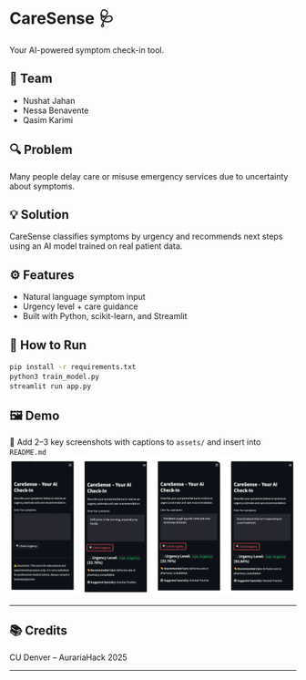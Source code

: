 # CareSense 🩺

Your AI-powered symptom check-in tool.

## 👥 Team
- Nushat Jahan
- Nessa Benavente
- Qasim Karimi


## 🔍 Problem
Many people delay care or misuse emergency services due to uncertainty about symptoms.

## 💡 Solution
CareSense classifies symptoms by urgency and recommends next steps using an AI model trained on real patient data.

## ⚙️ Features
- Natural language symptom input
- Urgency level + care guidance
- Built with Python, scikit-learn, and Streamlit

## 🧪 How to Run
```bash
pip install -r requirements.txt
python3 train_model.py
streamlit run app.py
```

## 🖼️ Demo
📸 Add 2–3 key screenshots with captions to `assets/` and insert into `README.md`
![Example Output Screenshot](./assets/screenshots/results.png)

---

## 📚 Credits
CU Denver – AurariaHack 2025

---
